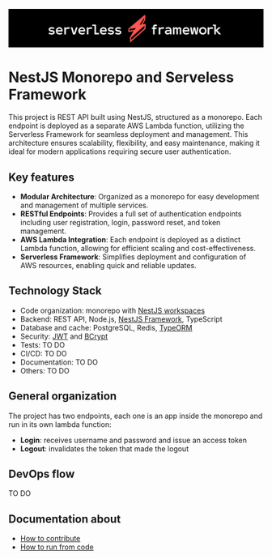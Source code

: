 ![](docs/markdown/images/serverless-framework.png)

# NestJS Monorepo and Serveless Framework

This project is REST API built using NestJS, structured as a monorepo. Each endpoint is deployed as a separate AWS Lambda function, utilizing the Serverless Framework for seamless deployment and management. This architecture ensures scalability, flexibility, and easy maintenance, making it ideal for modern applications requiring secure user authentication.

## Key features

- **Modular Architecture**: Organized as a monorepo for easy development and management of multiple services.
- **RESTful Endpoints**: Provides a full set of authentication endpoints including user registration, login, password reset, and token management.
- **AWS Lambda Integration**: Each endpoint is deployed as a distinct Lambda function, allowing for efficient scaling and cost-effectiveness.
- **Serverless Framework**: Simplifies deployment and configuration of AWS resources, enabling quick and reliable updates.

## Technology Stack

- Code organization: monorepo with [NestJS workspaces](https://docs.nestjs.com/cli/monorepo#monorepo-mode)
- Backend: REST API, Node.js, [NestJS Framework](https://docs.nestjs.com/), TypeScript
- Database and cache: PostgreSQL, Redis, [TypeORM](https://typeorm.io/)
- Security: [JWT](https://jwt.io/) and [BCrypt](https://www.npmjs.com/package/bcrypt)
- Tests: TO DO
- CI/CD: TO DO
- Documentation: TO DO
- Others: TO DO

## General organization

The project has two endpoints, each one is an app inside the monorepo and run in its own lambda function:

- **Login**: receives username and password and issue an access token
- **Logout**: invalidates the token that made the logout

## DevOps flow

TO DO

## Documentation about

- [How to contribute](./CONTRIBUTING.md)
- [How to run from code](docs/markdown/how-to-run.md)
